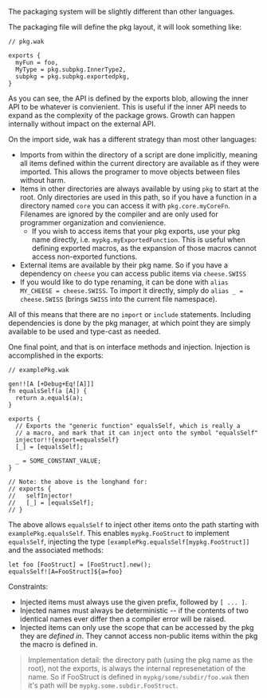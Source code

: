 The packaging system will be slightly different than other languages.

The packaging file will define the pkg layout, it will look something like:

```
// pkg.wak

exports {
  myFun = foo,
  MyType = pkg.subpkg.InnerType2,
  subpkg = pkg.subpkg.exportedpkg,
}
```

As you can see, the API is defined by the exports blob, allowing the inner API
to be whatever is convienient.  This is useful if the inner API needs to expand
as the complexity of the package grows. Growth can happen internally without
impact on the external API.

On the import side, wak has a different strategy than most other languages:

- Imports from within the directory of a script are done implicitly, meaning
  all items defined within the current directory are available as if they were
  imported. This allows the programer to move objects between files without
  harm.
- Items in other directories are always available by using `pkg` to start at
  the root. Only directories are used in this path, so if you have a function
  in a directory named `core` you can access it with `pkg.core.myCoreFn`.
  Filenames are ignored by the compiler and are only used for programmer
  organization and convienience.
  - If you wish to access items that your pkg exports, use your pkg name
    directly, i.e. `mypkg.myExportedFunction`. This is useful when defining
    exported macros, as the expansion of those macros cannot access
    non-exported functions.
- External items are available by their pkg name. So if you have a dependency
  on `cheese` you can access public items via `cheese.SWISS`
- If you would like to do type renaming, it can be done with `alias MY_CHEESE =
  cheese.SWISS`. To import it directly, simply do `alias _ = cheese.SWISS`
  (brings `SWISS` into the current file namespace).

All of this means that there are no `import` or `include` statements. Including dependencies is done by the pkg
manager, at which point they are simply available to be used and type-cast as needed.

One final point, and that is on interface methods and injection. Injection is accomplished in the exports:

```
// examplePkg.wak

gen!![A [+Debug+Eq![A]]]
fn equalsSelf(a [A]) {
  return a.equal$(a);
}

exports {
  // Exports the "generic function" equalsSelf, which is really a
  // a macro, and mark that it can inject onto the symbol "equalsSelf"
  injector!!{export=equalsSelf}
  [_] = [equalsSelf];

  _ = SOME_CONSTANT_VALUE;
}

// Note: the above is the longhand for:
// exports {
//   selfInjector!
//   [_] = [equalsSelf];
// }
```

The above allows `equalsSelf` to inject other items onto the path starting with
`examplePkg.equalsSelf`.  This enables `mypkg.FooStruct` to implement
`equalsSelf`, injecting the type `[examplePkg.equalsSelf[mypkg.FooStruct]]` and the
associated methods:

```
let foo [FooStruct] = [FooStruct].new();
equalsSelf![A=FooStruct]${a=foo}
```

Constraints: 
- Injected items must always use the given prefix, followed by `[ ... ]`. 
- Injected names must always be deterministic -- if the contents of two
  identical names ever differ then a compiler error will be raised.
- Injected items can only use the scope that can be accessed by the pkg
  they are _defined in_. They cannot access non-public items within
  the pkg the macro is defined in.

> Implementation detail: the directory path (using the pkg name as the root), not the exports, is always the
> internal represenetation of the name. So if FooStruct is defined in `mypkg/some/subdir/foo.wak` then it's
> path will be `mypkg.some.subdir.FooStruct`.
